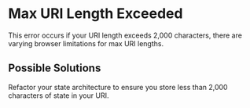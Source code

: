 # Max URI Length Exceeded
This error occurs if your URI length exceeds 2,000
characters, there are varying browser limitations
for max URI lengths.

## Possible Solutions

Refactor your state architecture to ensure you store
less than 2,000 characters of state in your URI.